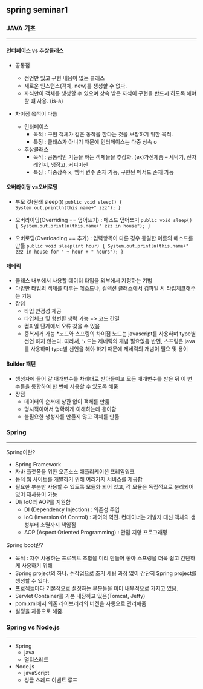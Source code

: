## spring seminar1

### JAVA 기초
***
#### 인터페이스 vs 추상클래스 
* 공통점
  * 선언만 있고 구현 내용이 없는 클래스
  * 새로운 인스턴스(객체, new)를 생성할 수 없다.
  * 자식만이 객체를 생성할 수 있으며 상속 받은 자식이 구현을 반드시 하도록 해야할 떄 사용. (is-a)

* 차이점
목적이 다름
  * 인터페이스
    * 목적 : 구현 객체가 같은 동작을 한다는 것을 보장하기 위한 목적.
    * 특징 : 클래스가 아니기 때문에 인터페이스는 다중 상속 o
  * 추상클래스
    * 목적 : 공통적인 기능을 하는 객체들을 추상화. (ex)가전제품 – 세탁기, 전자레인지, 냉장고, 커피머신
    * 특징 : 다중상속 x, 멤버 변수 존재 가능, 구현된 메서드 존재 가능 

#### 오버라이딩 vs오버로딩
* 부모 것(원래 sleep())
``` public void sleep() { System.out.println(this.name+" zzz"); } ```

* 오버라이딩(Overriding == 덮어쓰기) :  메소드 덮어쓰기
``` public void sleep() { System.out.println(this.name+" zzz in house"); } ```

* 오버로딩(Overloading == 추가) : 입력항목이 다른 경우 동일한 이름의 메소드를 만듦
``` public void sleep(int hour) { System.out.println(this.name+" zzz in house for " + hour + " hours"); } ```

#### 제네릭 <T>
* 클래스 내부에서 사용할 데이터 타입을 외부에서 지정하는 기법
* 다양한 타입의 객체를 다루는 메소드나, 컬렉션 클래스에서 컴파일 시 타입체크해주는 기능
* 장점
  * 타입 안정성 제공
  * 타입체크 및 형변환 생략 가능 => 코드 간결
  * 컴파일 단계에서 오류 찾을 수 있음
  * 중복제거 가능
*노드와 스프링의 차이점
노드는 javascript를 사용하며 type별 선언 하지 않는다. 따라서, 노드는 제네릭의 개념 필요없음
반면, 스프링은 java를 사용하며 type별 선언을 해야 하기 때문에 제네릭의 개념이 필요 및 용이


#### Builder 패턴
* 생성자에 들어 갈 매개변수를 차례대로 받아들이고 모든 매개변수를 받은 뒤 이 변수들을 통합하여 한 번에 사용할 수 있도록 해줌
* 장점
  * 데이터의 순서에 상관 없이 객체를 만듦
  * 명시적이어서 명확하게 이해하는데 용이함
  * 불필요한 생성자를 만들지 않고 객체를 만듦




### Spring
***
Spring이란?
* Spring Framework
* 자바 플랫폼을 위한 오픈소스 애플리케이션 프레임워크
* 동적 웹 사이트를 개발하기 위해 여러가지 서비스를 제공함
* 필요한 부분만 사용할 수 있도록 모듈화 되어 있고, 각 모듈은 독립적으로 분리되어 있어 재사용이 가능 
* DI/ IoC와 AOP를 지원함
  * DI (Dependency Injection) : 의존성 주입
  * IoC (Inversion Of Control) : 제어의 역전. 컨테이너는 개발자 대신 객체의 생성부터 소멸까지 책임짐
  * AOP (Aspect Oriented Programming) : 관점 지향 프로그래밍
  
Spring boot란?
* 목적 : 자주 사용하는 프로젝트 조합을 미리 만들어 놓아 스프링을 더욱 쉽고 간단하게 사용하기 위해
* Spring project의 하나. 수작업으로 초기 세팅 과정 없이 간단히 Spring project를 생성할 수 있다.
* 프로젝트마다 기본적으로 설정하는 부분들을 이미 내부적으로 가지고 있음.
* Servlet Container를 기본 내장하고 있음(Tomcat, Jetty)
* pom.xml에서 의존 라이브러리의 버전을 자동으로 관리해줌
* 설정을 자동으로 해줌.




### Spring vs Node.js
***
* Spring
  * java
  * 멀티스레드
* Node.js
  * javaScript
  * 싱글 스레드 이벤트 루프
